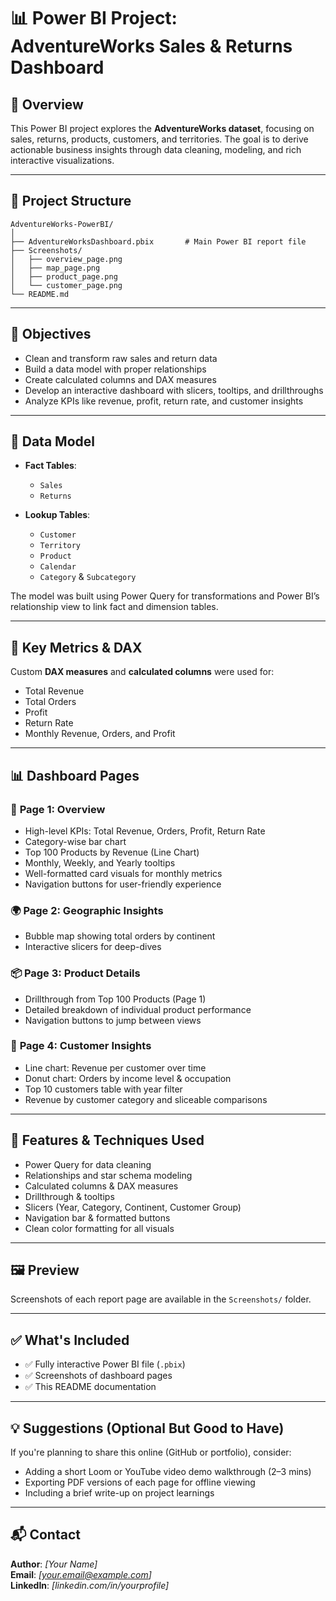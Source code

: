 
# 📊 Power BI Project: AdventureWorks Sales & Returns Dashboard

## 📝 Overview

This Power BI project explores the **AdventureWorks dataset**, focusing on sales, returns, products, customers, and territories. The goal is to derive actionable business insights through data cleaning, modeling, and rich interactive visualizations.

---

## 📁 Project Structure

```
AdventureWorks-PowerBI/
│
├── AdventureWorksDashboard.pbix       # Main Power BI report file
├── Screenshots/
│   ├── overview_page.png
│   ├── map_page.png
│   ├── product_page.png
│   └── customer_page.png
└── README.md
```

---

## 🎯 Objectives

- Clean and transform raw sales and return data
- Build a data model with proper relationships
- Create calculated columns and DAX measures
- Develop an interactive dashboard with slicers, tooltips, and drillthroughs
- Analyze KPIs like revenue, profit, return rate, and customer insights

---

## 🧾 Data Model

- **Fact Tables**:
  - `Sales`
  - `Returns`

- **Lookup Tables**:
  - `Customer`
  - `Territory`
  - `Product`
  - `Calendar`
  - `Category` & `Subcategory`

The model was built using Power Query for transformations and Power BI’s relationship view to link fact and dimension tables.

---

## 🧮 Key Metrics & DAX

Custom **DAX measures** and **calculated columns** were used for:
- Total Revenue
- Total Orders
- Profit
- Return Rate
- Monthly Revenue, Orders, and Profit

---

## 📊 Dashboard Pages

### 📌 **Page 1: Overview**
- High-level KPIs: Total Revenue, Orders, Profit, Return Rate
- Category-wise bar chart
- Top 100 Products by Revenue (Line Chart)
- Monthly, Weekly, and Yearly tooltips
- Well-formatted card visuals for monthly metrics
- Navigation buttons for user-friendly experience

### 🌍 **Page 2: Geographic Insights**
- Bubble map showing total orders by continent
- Interactive slicers for deep-dives

### 📦 **Page 3: Product Details**
- Drillthrough from Top 100 Products (Page 1)
- Detailed breakdown of individual product performance
- Navigation buttons to jump between views

### 👥 **Page 4: Customer Insights**
- Line chart: Revenue per customer over time
- Donut chart: Orders by income level & occupation
- Top 10 customers table with year filter
- Revenue by customer category and sliceable comparisons

---

## 🧰 Features & Techniques Used

- Power Query for data cleaning
- Relationships and star schema modeling
- Calculated columns & DAX measures
- Drillthrough & tooltips
- Slicers (Year, Category, Continent, Customer Group)
- Navigation bar & formatted buttons
- Clean color formatting for all visuals

---

## 🖼️ Preview

Screenshots of each report page are available in the `Screenshots/` folder.

---

## ✅ What's Included

- ✅ Fully interactive Power BI file (`.pbix`)
- ✅ Screenshots of dashboard pages
- ✅ This README documentation

---

## 💡 Suggestions (Optional But Good to Have)

If you're planning to share this online (GitHub or portfolio), consider:
- Adding a short Loom or YouTube video demo walkthrough (2–3 mins)
- Exporting PDF versions of each page for offline viewing
- Including a brief write-up on project learnings

---

## 📬 Contact

**Author**: *[Your Name]*  
**Email**: *[your.email@example.com]*  
**LinkedIn**: *[linkedin.com/in/yourprofile]*

